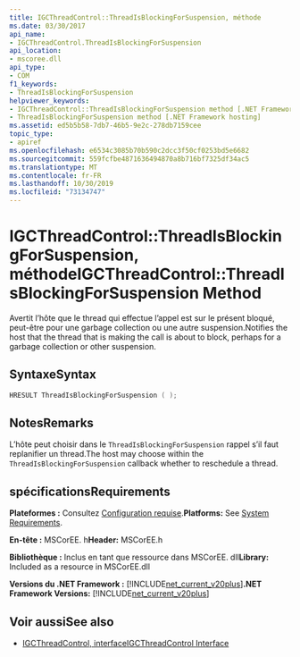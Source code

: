 ```yaml
---
title: IGCThreadControl::ThreadIsBlockingForSuspension, méthode
ms.date: 03/30/2017
api_name:
- IGCThreadControl.ThreadIsBlockingForSuspension
api_location:
- mscoree.dll
api_type:
- COM
f1_keywords:
- ThreadIsBlockingForSuspension
helpviewer_keywords:
- IGCThreadControl::ThreadIsBlockingForSuspension method [.NET Framework hosting]
- ThreadIsBlockingForSuspension method [.NET Framework hosting]
ms.assetid: ed5b5b58-7db7-46b5-9e2c-278db7159cee
topic_type:
- apiref
ms.openlocfilehash: e6534c3085b70b590c2dcc3f50cf0253bd5e6682
ms.sourcegitcommit: 559fcfbe4871636494870a8b716bf7325df34ac5
ms.translationtype: MT
ms.contentlocale: fr-FR
ms.lasthandoff: 10/30/2019
ms.locfileid: "73134747"
---
```

# <a name="igcthreadcontrolthreadisblockingforsuspension-method"></a><span data-ttu-id="9aa9e-102">IGCThreadControl::ThreadIsBlockingForSuspension, méthode</span><span class="sxs-lookup"><span data-stu-id="9aa9e-102">IGCThreadControl::ThreadIsBlockingForSuspension Method</span></span>
<span data-ttu-id="9aa9e-103">Avertit l’hôte que le thread qui effectue l’appel est sur le présent bloqué, peut-être pour une garbage collection ou une autre suspension.</span><span class="sxs-lookup"><span data-stu-id="9aa9e-103">Notifies the host that the thread that is making the call is about to block, perhaps for a garbage collection or other suspension.</span></span>  
  
## <a name="syntax"></a><span data-ttu-id="9aa9e-104">Syntaxe</span><span class="sxs-lookup"><span data-stu-id="9aa9e-104">Syntax</span></span>  
  
```cpp  
HRESULT ThreadIsBlockingForSuspension ( );  
```  
  
## <a name="remarks"></a><span data-ttu-id="9aa9e-105">Notes</span><span class="sxs-lookup"><span data-stu-id="9aa9e-105">Remarks</span></span>  
 <span data-ttu-id="9aa9e-106">L’hôte peut choisir dans le `ThreadIsBlockingForSuspension` rappel s’il faut replanifier un thread.</span><span class="sxs-lookup"><span data-stu-id="9aa9e-106">The host may choose within the `ThreadIsBlockingForSuspension` callback whether to reschedule a thread.</span></span>  
  
## <a name="requirements"></a><span data-ttu-id="9aa9e-107">spécifications</span><span class="sxs-lookup"><span data-stu-id="9aa9e-107">Requirements</span></span>  
 <span data-ttu-id="9aa9e-108">**Plateformes :** Consultez [Configuration requise](../../../../docs/framework/get-started/system-requirements.md).</span><span class="sxs-lookup"><span data-stu-id="9aa9e-108">**Platforms:** See [System Requirements](../../../../docs/framework/get-started/system-requirements.md).</span></span>  
  
 <span data-ttu-id="9aa9e-109">**En-tête :** MSCorEE. h</span><span class="sxs-lookup"><span data-stu-id="9aa9e-109">**Header:** MSCorEE.h</span></span>  
  
 <span data-ttu-id="9aa9e-110">**Bibliothèque :** Inclus en tant que ressource dans MSCorEE. dll</span><span class="sxs-lookup"><span data-stu-id="9aa9e-110">**Library:** Included as a resource in MSCorEE.dll</span></span>  
  
 <span data-ttu-id="9aa9e-111">**Versions du .NET Framework :** [!INCLUDE[net_current_v20plus](../../../../includes/net-current-v20plus-md.md)]</span><span class="sxs-lookup"><span data-stu-id="9aa9e-111">**.NET Framework Versions:** [!INCLUDE[net_current_v20plus](../../../../includes/net-current-v20plus-md.md)]</span></span>  
  
## <a name="see-also"></a><span data-ttu-id="9aa9e-112">Voir aussi</span><span class="sxs-lookup"><span data-stu-id="9aa9e-112">See also</span></span>

- [<span data-ttu-id="9aa9e-113">IGCThreadControl, interface</span><span class="sxs-lookup"><span data-stu-id="9aa9e-113">IGCThreadControl Interface</span></span>](../../../../docs/framework/unmanaged-api/hosting/igcthreadcontrol-interface.md)
